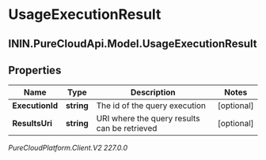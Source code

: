 # UsageExecutionResult

## ININ.PureCloudApi.Model.UsageExecutionResult

## Properties

|Name | Type | Description | Notes|
|------------ | ------------- | ------------- | -------------|
| **ExecutionId** | **string** | The id of the query execution | [optional] |
| **ResultsUri** | **string** | URI where the query results can be retrieved | [optional] |



_PureCloudPlatform.Client.V2 227.0.0_
